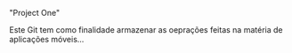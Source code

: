 "Project One"

Este Git tem como finalidade armazenar as oeprações feitas na matéria de aplicações móveis...

